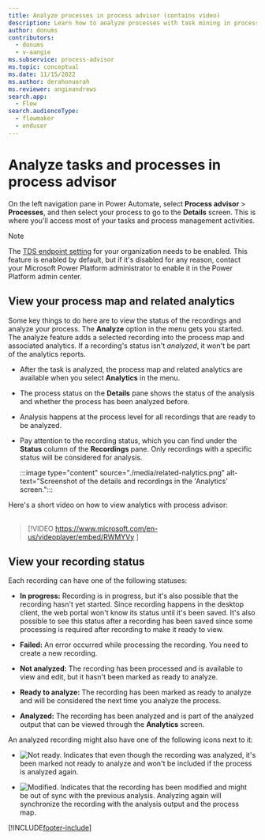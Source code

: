 ```yaml
---
title: Analyze processes in process advisor (contains video)
description: Learn how to analyze processes with task mining in process advisor. The analyze feature adds a recording into the process map and associated analytics.
author: donums
contributors:
  - donums
  - v-aangie 
ms.subservice: process-advisor
ms.topic: conceptual
ms.date: 11/15/2022
ms.author: derahonuorah
ms.reviewer: angieandrews
search.app: 
  - Flow
search.audienceType: 
  - flowmaker
  - enduser
---
```


# Analyze tasks and processes in process advisor

On the left navigation pane in Power Automate, select **Process advisor** > **Processes**, and then select your process to go to the **Details** screen. This is where you'll access most of your tasks and process management activities.

> [!NOTE]
> The [TDS endpoint setting](/power-platform/admin/settings-features) for your organization needs to be enabled. This feature is enabled by default, but if it's disabled for any reason, contact your Microsoft Power Platform administrator to enable it in the Power Platform admin center.

## View your process map and related analytics

Some key things to do here are to view the status of the recordings and analyze your process. The **Analyze** option in the menu gets you started. The analyze feature adds a selected recording into the process map and associated analytics. If a recording's status isn't *analyzed*, it won't be part of the analytics reports.

- After the task is analyzed, the process map and related analytics are available when you select **Analytics** in the menu.

- The process status on the **Details** pane shows the status of the analysis and whether the process has been analyzed before.

- Analysis happens at the process level for all recordings that are ready to be analyzed.

- Pay attention to the recording status, which you can find under the **Status** column of the **Recordings** pane. Only recordings with a specific status will be considered for analysis.

    :::image type="content" source="./media/related-nalytics.png" alt-text="Screenshot of the details and recordings in the 'Analytics' screen.":::

Here's a short video on how to view analytics with process advisor:<br>
</br>
> [!VIDEO https://www.microsoft.com/en-us/videoplayer/embed/RWMYVy ]

## View your recording status

Each recording can have one of the following statuses:

- **In progress:** Recording is in progress, but it's also possible that the recording hasn't yet started. Since recording happens in the desktop client, the web portal won't know its status until it's been saved. It's also possible to see this status after a recording has been saved since some processing is required after recording to make it ready to view.

- **Failed:** An error occurred while processing the recording. You need to create a new recording.

- **Not analyzed:** The recording has been processed and is available to view and edit, but it hasn't been marked as ready to analyze.

- **Ready to analyze:** The recording has been marked as ready to analyze and will be considered the next time you analyze the process.

- **Analyzed:** The recording has been analyzed and is part of the analyzed output that can be viewed through the **Analytics** screen.

An analyzed recording might also have one of the following icons next to it:

- ![Not ready.](media/process-advisor-analyze/icon-not-ready.png "This recording is not ready") Indicates that even though the recording was analyzed, it's been marked not ready to analyze and won't be included if the process is analyzed again.

- ![Modified.](media/process-advisor-analyze/icon-modified.png "This recording has been modified") Indicates that the recording has been modified and might be out of sync with the previous analysis. Analyzing again will synchronize the recording with the analysis output and the process map. 

[!INCLUDE[footer-include](includes/footer-banner.md)]
